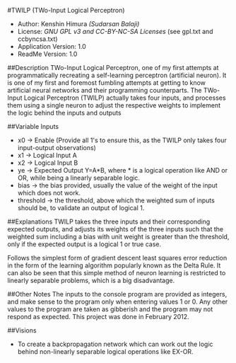 #TWILP (TWo-Input Logical Perceptron)
* Author: Kenshin Himura *(Sudarsan Balaji)*
* License: *GNU GPL v3 and CC-BY-NC-SA Licenses* (see gpl.txt and ccbyncsa.txt)
* Application Version: 1.0
* ReadMe Version: 1.0

##Description
TWo-Input Logical Perceptron, one of my first attempts at programmatically recreating a self-learning perceptron (artificial neuron).
It is one of my first and foremost fumbling attempts at getting to know artificial neural networks and their programming counterparts.
The TWo-Input Logical Perceptron (TWILP) actually takes four inputs, and processes them using a single neuron to adjust the respective weights
to implement the logic behind the inputs and outputs

##Variable Inputs
* x0 -> Enable (Provide all 1's to ensure this, as the TWILP only takes four input-output observations)
* x1 -> Logical Input A
* x2 -> Logical Input B
* ye -> Expected Output Y=A*B,
where * is a logical operation like AND or OR, while being a linearly separable logic.
* bias -> the bias provided, usually the value of the weight of the input which does not work.
* threshold -> the threshold, above which the weighted sum of inputs should be, to validate an output of logical 1.

##Explanations
TWILP takes the three inputs and their corresponding expected outputs, and adjusts its weights of the three inputs
such that the weighted sum including a bias with unit weight is greater than the threshold, only if the expected output is
a logical 1 or true case.

Follows the simplest form of gradient descent least squares error reduction in the form of the learning algorithm
popularly known as the Delta Rule. It can also be seen that this simple method of neuron learning is restricted to
linearly separable problems, which is a big disadvantage.

##Other Notes
The inputs to the console program are provided as integers, and make sense to the program only when entering values 1 or 0.
Any other values to the program are taken as gibberish and the program may not respond as expected.
This project was done in February 2012.

##Visions
* To create a backpropagation network which can work out the logic behind non-linearly separable logical operations like
EX-OR.